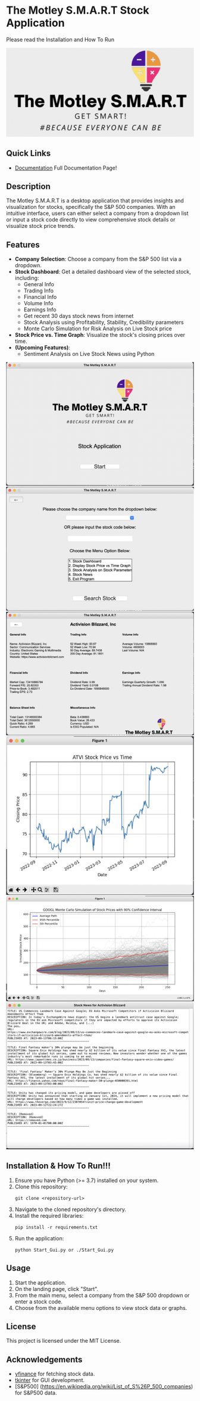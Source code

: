 # The Motley S.M.A.R.T Stock Application
Please read the Installation and How To Run

![The Motley S.M.A.R.T Logo](logo_mid_white.png)

## Quick Links
- [Documentation](https://github.com/dymasius12/TheMotleySMART/blob/Main/Motley_SMART_Documentation.md) Full Documentation Page!

## Description
The Motley S.M.A.R.T is a desktop application that provides insights and visualization for stocks, specifically the S&P 500 companies. With an intuitive interface, users can either select a company from a dropdown list or input a stock code directly to view comprehensive stock details or visualize stock price trends.

## Features
- **Company Selection**: Choose a company from the S&P 500 list via a dropdown.
- **Stock Dashboard**: Get a detailed dashboard view of the selected stock, including:
  - General Info
  - Trading Info
  - Financial Info
  - Volume Info
  - Earnings Info
  - Get recent 30 days stock news from internet
  - Stock Analysis using Profitability, Stability, Credibility parameters
  - Monte Carlo Simulation for Risk Analysis on Live Stock price
- **Stock Price vs. Time Graph**: Visualize the stock's closing prices over time.
- **(Upcoming Features)**:
  - Sentiment Analysis on Live Stock News using Python

![Landing page](Landing_Page.png)
![Main Menu page](Main_Menu_Page.png)
![Stock Dashboard page](Stock_Dashboard_Page.png)
![Stock Graphical Visualization on Price page](Stock_Graphic_Page.png)
![Monte Carlo Simulaiton on Live Stock](Monte_Carlo_Simulation.png)
![Live Stock News](Stock_News.png)

## Installation & How To Run!!!

1. Ensure you have Python (>= 3.7) installed on your system.
2. Clone this repository:
   ```
   git clone <repository-url>
   ```
3. Navigate to the cloned repository's directory.
4. Install the required libraries:
   ```
   pip install -r requirements.txt
   ```
5. Run the application:
   ```
   python Start_Gui.py or ./Start_Gui.py
   ```

## Usage

1. Start the application.
2. On the landing page, click "Start".
3. From the main menu, select a company from the S&P 500 dropdown or enter a stock code.
4. Choose from the available menu options to view stock data or graphs.

## License

This project is licensed under the MIT License.

## Acknowledgements

- [yfinance](https://pypi.org/project/yfinance/) for fetching stock data.
- [tkinter](https://docs.python.org/3/library/tkinter.html) for GUI development.
- [S&P500] (https://en.wikipedia.org/wiki/List_of_S%26P_500_companies) for S&P500 data.
